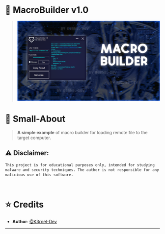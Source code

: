 # 💉 <b> MacroBuilder v1.0</b> 

<!-- >![CSHARP](https://img.shields.io/badge/Language-CSHARP-lightgreen?style=for-the-badge&logo=csharp) <img src="https://img.shields.io/github/v/release/K3rnel-Dev/MacroBuilder?style=for-the-badge&color=cyan"> <img src="https://img.shields.io/github/downloads/K3rnel-Dev/MacroBuilder/total?style=for-the-badge&color=pink"> <img src="https://img.shields.io/github/license/K3rnel-Dev/MacroBuilder?style=for-the-badge&color=red"></img>  -->

>![Banner](banner.png)

<!-- ### > **[⬇️ Download for Windows](https://github.com/K3rnel-Dev/MacroBuilder/releases/download/Build/MacroBuilder.exe)**   -->

# 📕 Small-About

> **A simple example** of macro builder for loading remote file to the target computer.

## ⚠️ **Disclaimer**: 
```
This project is for educational purposes only, intended for studying malware and security techniques. The author is not responsible for any malicious use of this software.
```

<br>

# ⭐ Credits 

- **Author**: <a href="https://github.com/k3rnel-dev">@K3rnel-Dev</a>
---